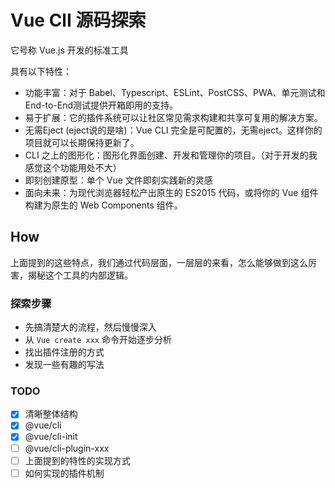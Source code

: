 # Vue ClI 源码探索

它号称 Vue.js 开发的标准工具

具有以下特性：

- 功能丰富：对于 Babel、Typescript、ESLint、PostCSS、PWA、单元测试和End-to-End测试提供开箱即用的支持。
- 易于扩展：它的插件系统可以让社区常见需求构建和共享可复用的解决方案。
- 无需Eject (eject说的是啥)：Vue CLI 完全是可配置的，无需eject。这样你的项目就可以长期保持更新了。
- CLI 之上的图形化：图形化界面创建、开发和管理你的项目。（对于开发的我感觉这个功能用处不大）
- 即刻创建原型：单个 Vue 文件即刻实践新的灵感
- 面向未来：为现代浏览器轻松产出原生的 ES2015 代码，或将你的 Vue 组件构建为原生的 Web Components 组件。

## How

上面提到的这些特点，我们通过代码层面，一层层的来看，怎么能够做到这么厉害，揭秘这个工具的内部逻辑。

### 探索步骤

- 先搞清楚大的流程，然后慢慢深入
- 从 `Vue create xxx` 命令开始逐步分析
- 找出插件注册的方式
- 发现一些有趣的写法

### TODO

- [x] 清晰整体结构
- [x] @vue/cli
- [x] @vue/cli-init
- [ ] @vue/cli-plugin-xxx
- [ ] 上面提到的特性的实现方式
- [ ] 如何实现的插件机制
